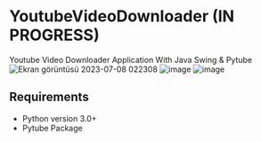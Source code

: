 # YoutubeVideoDownloader (IN PROGRESS)
 Youtube Video Downloader Application With Java Swing & Pytube
![Ekran görüntüsü 2023-07-08 022308](https://github.com/EmirhanSyl/YoutubeVideoDownloader/assets/61618968/7be4d32a-4f3c-4f6b-8e45-bd43cb22546a)
![image](https://github.com/EmirhanSyl/YoutubeVideoDownloader/assets/61618968/31f9dc4b-c112-411a-9fda-0150528102b3)
![image](https://github.com/EmirhanSyl/YoutubeVideoDownloader/assets/61618968/89d72dc0-c992-4d23-8770-be62e2b6b14b)

## Requirements
- Python version 3.0+
- Pytube Package
